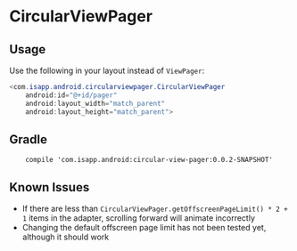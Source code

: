 # CircularViewPager

## Usage
Use the following in your layout instead of `ViewPager`:

``` java
<com.isapp.android.circularviewpager.CircularViewPager
    android:id="@+id/pager"
    android:layout_width="match_parent"
    android:layout_height="match_parent">
```

## Gradle

        compile 'com.isapp.android:circular-view-pager:0.0.2-SNAPSHOT'

## Known Issues
  - If there are less than `CircularViewPager.getOffscreenPageLimit() * 2 + 1` items in the adapter, scrolling forward will animate incorrectly
  - Changing the default offscreen page limit has not been tested yet, although it should work